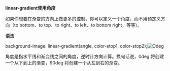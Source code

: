 **linear-gradient使用角度**



如果你想要在渐变的方向上做更多的控制，你可以定义一个角度，而不用预定义方向（to bottom、to top、to right、to left、to bottom right，等等）。

**语法**

 background-image: linear-gradient(angle, color-stop1, color-stop2);![Odeg](https://raw.githubusercontent.com/gaox-dev/Pics/main/2022/10/OdegB74Hbk.jpg)



角度是指水平线和渐变线之间的角度，逆时针方向计算。换句话说，0deg 将创建一个从下到上的渐变，90deg 将创建一个从左到右的渐变。